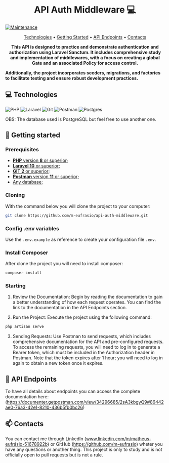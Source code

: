 <h1 align="center" style="font-weight: bold;">API Auth Middleware 💻</h1>

[![Maintenance](https://img.shields.io/badge/Maintained%3F-yes-green.svg)](https://GitHub.com/Naereen/StrapDown.js/graphs/commit-activity)

<p align="center">
 <a href="#tech">Technologies</a> • 
 <a href="#started">Getting Started</a> • 
  <a href="#routes">API Endpoints</a> •
  <a href="#contacts">Contacts</a>
</p>

<p align="center">
    <b>This API is designed to practice and demonstrate authentication and authorization using Laravel Sanctum. It includes comprehensive study and implementation of middlewares, with a focus on creating a global Gate and an associated Policy for access control.

Additionally, the project incorporates seeders, migrations, and factories to facilitate testing and ensure robust development practices.</b>
</p>

<h2 id="tech">💻 Technologies</h2>

![PHP](https://img.shields.io/badge/php-%23777BB4.svg?style=for-the-badge&logo=php&logoColor=white)
![Laravel](https://img.shields.io/badge/laravel-%23FF2D20.svg?style=for-the-badge&logo=laravel&logoColor=white)
![Git](https://img.shields.io/badge/git-%23F05033.svg?style=for-the-badge&logo=git&logoColor=white)
![Postman](https://img.shields.io/badge/Postman-FF6C37?style=for-the-badge&logo=postman&logoColor=white)
![Postgres](https://img.shields.io/badge/postgres-%23316192.svg?style=for-the-badge&logo=postgresql&logoColor=white)

OBS: The database used is PostgreSQL but feel free to use another one.

<h2 id="started">🚀 Getting started</h2>

<h3>Prerequisites</h3>

- [**PHP** version **8** or superior](https://www.php.net/);
- [**Laravel 10** or superior](https://laravel.com/);
- [**GIT 2** or superior](https://github.com);
- [**Postman** version **11** or superior](https://www.postman.com/);
- [Any database](https://www.postgresql.org);

<h3>Cloning</h3>

With the command below you will clone the project to your computer:

```bash
git clone https://github.com/m-eufrasio/api-auth-middleware.git
```

<h3>Config .env variables</h2>

Use the `.env.example` as reference to create your configuration file `.env`.

<h3>Install Composer</h3>

After clone the project you will need to install composer:
```bash
composer install
```

<h3>Starting</h3>

1. Review the Documentation: Begin by reading the documentation to gain a better understanding of how each request operates. You can find the link to the documentation in the API Endpoints section.

2. Run the Project: Execute the project using the following command:
```bash
php artisan serve
```

3. Sending Requests: Use Postman to send requests, which includes comprehensive documentation for the API and pre-configured requests. To access the remaining requests, you will need to log in to generate a Bearer token, which must be included in the Authorization header in Postman. Note that the token expires after 1 hour; you will need to log in again to obtain a new token once it expires.
   
<h2 id="routes">📍 API Endpoints</h2>

To have all details about endpoints you can access the complete documentation here: (https://documenter.getpostman.com/view/34296685/2sA3kbgyQ9#86442ae0-76a3-42e1-8210-436b5fb0bc26)

<h2 id="contacts">📫 Contacts</h2>

You can contact me through LinkedIn (www.linkedin.com/in/matheus-eufrásio-51678922b) or GitHub (https://github.com/m-eufrasio) wheter you have any questions or another thing. This project is only to study and is not officially open to pull requests but is not a rule.


